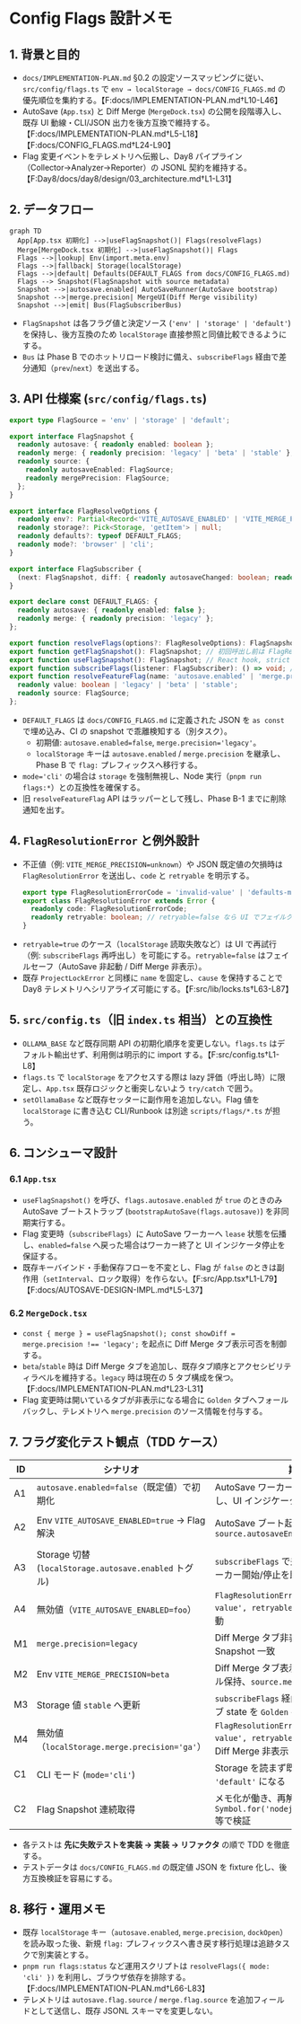 # Config Flags 設計メモ

## 1. 背景と目的
- `docs/IMPLEMENTATION-PLAN.md` §0.2 の設定ソースマッピングに従い、`src/config/flags.ts` で `env → localStorage → docs/CONFIG_FLAGS.md` の優先順位を集約する。【F:docs/IMPLEMENTATION-PLAN.md†L10-L46】
- AutoSave (`App.tsx`) と Diff Merge (`MergeDock.tsx`) の公開を段階導入し、既存 UI 動線・CLI/JSON 出力を後方互換で維持する。【F:docs/IMPLEMENTATION-PLAN.md†L5-L18】【F:docs/CONFIG_FLAGS.md†L24-L90】
- Flag 変更イベントをテレメトリへ伝搬し、Day8 パイプライン（Collector→Analyzer→Reporter）の JSONL 契約を維持する。【F:Day8/docs/day8/design/03_architecture.md†L1-L31】

## 2. データフロー
```mermaid
graph TD
  App[App.tsx 初期化] -->|useFlagSnapshot()| Flags(resolveFlags)
  Merge[MergeDock.tsx 初期化] -->|useFlagSnapshot()| Flags
  Flags -->|lookup| Env(import.meta.env)
  Flags -->|fallback| Storage(localStorage)
  Flags -->|default| Defaults(DEFAULT_FLAGS from docs/CONFIG_FLAGS.md)
  Flags --> Snapshot(FlagSnapshot with source metadata)
  Snapshot -->|autosave.enabled| AutoSaveRunner(AutoSave bootstrap)
  Snapshot -->|merge.precision| MergeUI(Diff Merge visibility)
  Snapshot -->|emit| Bus(FlagSubscriberBus)
```
- `FlagSnapshot` は各フラグ値と決定ソース (`'env' | 'storage' | 'default'`) を保持し、後方互換のため `localStorage` 直接参照と同値比較できるようにする。
- `Bus` は Phase B でのホットリロード検討に備え、`subscribeFlags` 経由で差分通知（`prev`/`next`）を送出する。

## 3. API 仕様案 (`src/config/flags.ts`)
```ts
export type FlagSource = 'env' | 'storage' | 'default';

export interface FlagSnapshot {
  readonly autosave: { readonly enabled: boolean };
  readonly merge: { readonly precision: 'legacy' | 'beta' | 'stable' };
  readonly source: {
    readonly autosaveEnabled: FlagSource;
    readonly mergePrecision: FlagSource;
  };
}

export interface FlagResolveOptions {
  readonly env?: Partial<Record<'VITE_AUTOSAVE_ENABLED' | 'VITE_MERGE_PRECISION', unknown>>;
  readonly storage?: Pick<Storage, 'getItem'> | null;
  readonly defaults?: typeof DEFAULT_FLAGS;
  readonly mode?: 'browser' | 'cli';
}

export interface FlagSubscriber {
  (next: FlagSnapshot, diff: { readonly autosaveChanged: boolean; readonly mergeChanged: boolean }): void;
}

export declare const DEFAULT_FLAGS: {
  readonly autosave: { readonly enabled: false };
  readonly merge: { readonly precision: 'legacy' };
};

export function resolveFlags(options?: FlagResolveOptions): FlagSnapshot;
export function getFlagSnapshot(): FlagSnapshot; // 初回呼出し前は FlagResolutionError を送出
export function useFlagSnapshot(): FlagSnapshot; // React hook, strict mode 二重呼出し対応
export function subscribeFlags(listener: FlagSubscriber): () => void; // 解除関数を返却
export function resolveFeatureFlag(name: 'autosave.enabled' | 'merge.precision', options?: FlagResolveOptions): {
  readonly value: boolean | 'legacy' | 'beta' | 'stable';
  readonly source: FlagSource;
};
```
- `DEFAULT_FLAGS` は `docs/CONFIG_FLAGS.md` に定義された JSON を `as const` で埋め込み、CI の snapshot で乖離検知する（別タスク）。
  - 初期値: `autosave.enabled=false`, `merge.precision='legacy'`。
  - `localStorage` キーは `autosave.enabled` / `merge.precision` を継承し、Phase B で `flag:` プレフィックスへ移行する。
- `mode='cli'` の場合は `storage` を強制無視し、Node 実行（`pnpm run flags:*`）との互換性を確保する。
- 旧 `resolveFeatureFlag` API はラッパーとして残し、Phase B-1 までに削除通知を出す。

## 4. `FlagResolutionError` と例外設計
- 不正値（例: `VITE_MERGE_PRECISION=unknown`）や JSON 既定値の欠損時は `FlagResolutionError` を送出し、`code` と `retryable` を明示する。
  ```ts
  export type FlagResolutionErrorCode = 'invalid-value' | 'defaults-missing';
  export class FlagResolutionError extends Error {
    readonly code: FlagResolutionErrorCode;
    readonly retryable: boolean; // retryable=false なら UI でフェイルクローズ
  }
  ```
- `retryable=true` のケース（`localStorage` 読取失敗など）は UI で再試行（例: `subscribeFlags` 再呼出し）を可能にする。`retryable=false` はフェイルセーフ（AutoSave 非起動 / Diff Merge 非表示）。
- 既存 `ProjectLockError` と同様に `name` を固定し、`cause` を保持することで Day8 テレメトリへシリアライズ可能にする。【F:src/lib/locks.ts†L63-L87】

## 5. `src/config.ts`（旧 `index.ts` 相当）との互換性
- `OLLAMA_BASE` など既存同期 API の初期化順序を変更しない。`flags.ts` はデフォルト輸出せず、利用側は明示的に import する。【F:src/config.ts†L1-L8】
- `flags.ts` で `localStorage` をアクセスする際は lazy 評価（呼出し時）に限定し、`App.tsx` 既存ロジックと衝突しないよう `try/catch` で囲う。
- `setOllamaBase` など既存セッターに副作用を追加しない。Flag 値を `localStorage` に書き込む CLI/Runbook は別途 `scripts/flags/*.ts` が担う。

## 6. コンシューマ設計
### 6.1 `App.tsx`
- `useFlagSnapshot()` を呼び、`flags.autosave.enabled` が `true` のときのみ AutoSave ブートストラップ (`bootstrapAutoSave(flags.autosave)`) を非同期実行する。
- Flag 変更時（`subscribeFlags`）に AutoSave ワーカーへ `lease` 状態を伝播し、`enabled=false` へ戻った場合はワーカー終了と UI インジケータ停止を保証する。
- 既存キーバインド・手動保存フローを不変とし、Flag が `false` のときは副作用（`setInterval`、ロック取得）を作らない。【F:src/App.tsx†L1-L79】【F:docs/AUTOSAVE-DESIGN-IMPL.md†L5-L37】

### 6.2 `MergeDock.tsx`
- `const { merge } = useFlagSnapshot(); const showDiff = merge.precision !== 'legacy';` を起点に Diff Merge タブ表示可否を制御する。
- `beta`/`stable` 時は Diff Merge タブを追加し、既存タブ順序とアクセシビリティラベルを維持する。`legacy` 時は現在の 5 タブ構成を保つ。【F:docs/IMPLEMENTATION-PLAN.md†L23-L31】
- Flag 変更時は開いているタブが非表示になる場合に `Golden` タブへフォールバックし、テレメトリへ `merge.precision` のソース情報を付与する。

## 7. フラグ変化テスト観点（TDD ケース）
| ID | シナリオ | 期待挙動 | テスト種別 |
| --- | --- | --- | --- |
| A1 | `autosave.enabled=false`（既定値）で初期化 | AutoSave ワーカー未起動、ロック取得なし、UI インジケータ非表示 | Node unit (`tests/autosave/flags.disabled.test.ts`) |
| A2 | Env `VITE_AUTOSAVE_ENABLED=true` → Flag 解決 | AutoSave ブート起動、`source.autosaveEnabled='env'` | Node unit + React hook (`tests/autosave/flags.enabled-env.test.ts`) |
| A3 | Storage 切替 (`localStorage.autosave.enabled` トグル) | `subscribeFlags` で差分検知し、AutoSave ワーカー開始/停止を即時反映 | Integration (`tests/autosave/flags.toggle.test.ts`) |
| A4 | 無効値（`VITE_AUTOSAVE_ENABLED=foo`） | `FlagResolutionError{code:'invalid-value', retryable=false}`、AutoSave 未起動 | Unit |
| M1 | `merge.precision=legacy` | Diff Merge タブ非表示、既存タブ順序 Snapshot 一致 | React UI snapshot (`tests/merge/flags.legacy.test.ts`) |
| M2 | Env `VITE_MERGE_PRECISION=beta` | Diff Merge タブ表示、アクセシビリティラベル保持、`source.mergePrecision='env'` | React UI + accessibility |
| M3 | Storage 値 `stable` へ更新 | `subscribeFlags` 経由でタブ表示更新、既存タブ state を `Golden` へフォールバック | Integration |
| M4 | 無効値（`localStorage.merge.precision='ga'`） | `FlagResolutionError{code:'invalid-value', retryable=true}` → 再試行待ち、Diff Merge 非表示 | Unit |
| C1 | CLI モード (`mode='cli'`) | Storage を読まず既定値採用、`source.*` が `'default'` になる | Node unit |
| C2 | Flag Snapshot 連続取得 | メモ化が働き、再解決が発生しないことを `Symbol.for('nodejs.util.inspect.custom')` 等で検証 | Unit |

- 各テストは **先に失敗テストを実装 → 実装 → リファクタ** の順で TDD を徹底する。
- テストデータは `docs/CONFIG_FLAGS.md` の既定値 JSON を fixture 化し、後方互換検証を容易にする。

## 8. 移行・運用メモ
- 既存 `localStorage` キー（`autosave.enabled`, `merge.precision`, `dockOpen`）を読み取った後、新規 `flag:` プレフィックスへ書き戻す移行処理は追跡タスクで別実装とする。
- `pnpm run flags:status` など運用スクリプトは `resolveFlags({ mode: 'cli' })` を利用し、ブラウザ依存を排除する。【F:docs/IMPLEMENTATION-PLAN.md†L66-L83】
- テレメトリは `autosave.flag.source` / `merge.flag.source` を追加フィールドとして送信し、既存 JSONL スキーマを変更しない。
